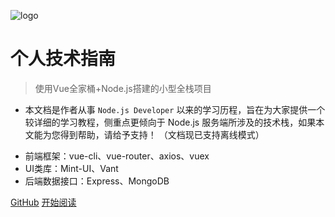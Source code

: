 

![logo](https://docsify.js.org/_media/icon.svg)

# 个人技术指南

> 使用Vue全家桶+Node.js搭建的小型全栈项目
- 本文档是作者从事 ```Node.js Developer``` 以来的学习历程，旨在为大家提供一个较详细的学习教程，侧重点更倾向于 Node.js 服务端所涉及的技术栈，如果本文能为您得到帮助，请给予支持！ （文档现已支持离线模式）

* 前端框架：vue-cli、vue-router、axios、vuex
* UI类库：Mint-UI、Vant
* 后端数据接口：Express、MongoDB

[GitHub](https://github.com/chao325/AnswerQuestion/tree/master)
[开始阅读](README.md)

